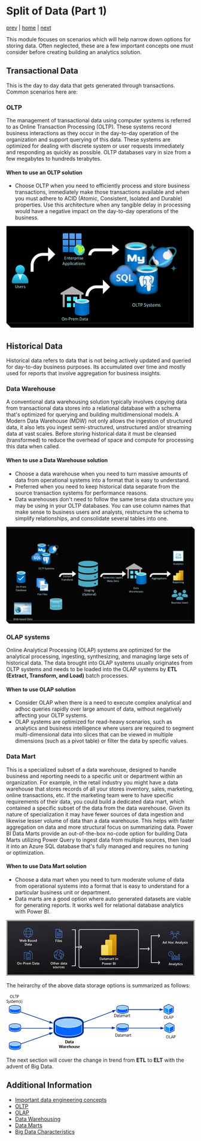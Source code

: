 # Split of Data (Part 1)

[prev](./dataoperations.md) | [home](./introduction.md)  | [next](./splitofdata2.md)

This module focuses on scenarios which will help narrow down options for storing data. Often neglected, these are a few important concepts one must consider before creating building an analytics solution.

## Transactional Data
This is the day to day data that gets generated through transactions. Common scenarios here are:

### OLTP
The management of transactional data using computer systems is referred to as Online Transaction Processing (OLTP). These systems record business interactions as they occur in the day-to-day operation of the organization and support querying of this data. These systems are optimized for dealing with discrete system or user requests immediately and responding as quickly as possible. OLTP databases vary in size from a few megabytes to hundreds terabytes. </br>

#### When to use an OLTP solution
* Choose OLTP when you need to efficiently process and store business transactions, immediately make those transactions available and when you must adhere to ACID (Atomic, Consistent, Isolated and Durable) properties. Use this architecture when any tangible delay in processing would have a negative impact on the day-to-day operations of the business.

![OLTP](/images/OLTP.png)

## Historical Data
Historical data refers to data that is not being actively updated and queried for day-to-day business purposes. Its accumulated over time and mostly used for reports that involve aggregation for business insights. 

### Data Warehouse
A conventional data warehousing solution typically involves copying data from transactional data stores into a relational database with a schema that's optimized for querying and building multidimensional models. A Modern Data Warehouse (MDW) not only allows the ingestion of structured data, it also lets you ingest semi-structured, unstructured and/or streaming data at vast  scales. 
Before storing historical data it must be cleansed (transformed) to reduce the overhead of space and compute for processing this data when called. 

#### When to use a Data Warehouse solution
* Choose a data warehouse when you need to turn massive amounts of data from operational systems into a format that is easy to understand. 
* Preferred when you need to keep historical data separate from the source transaction systems for performance reasons.
* Data warehouses don't need to follow the same terse data structure you may be using in your OLTP databases. You can use column names that make sense to business users and analysts, restructure the schema to simplify relationships, and consolidate several tables into one.

![Data Warehouse](/images/DataWarehouse.png)

### OLAP systems
Online Analytical Processing (OLAP) systems are optimized for the analytical processing, ingesting, synthesizing, and managing large sets of historical data. The data brought into OLAP systems usually originates from OLTP systems and needs to be loaded into the OLAP systems by **ETL (Extract, Transform, and Load)** batch processes.</br>

#### When to use OLAP solution
* Consider OLAP when there is a need to execute complex analytical and adhoc queries rapidly over large amount of data, without negatively affecting your OLTP systems.
* OLAP systems are optimized for read-heavy scenarios, such as analytics and business intelligence where users are required to segment multi-dimensional data into slices that can be viewed in multiple dimensions (such as a pivot table) or filter the data by specific values.

### Data Mart
This is a specialized subset of a data warehouse, designed to handle business and reporting needs to a specific unit or department within an organization. For example, in the retail industry you might have a data warehouse that stores records of all your stores inventory, sales, marketing, online transactions, etc. If the marketing team were to have specific requirements of their data, you could build a dedicated data mart, which contained a specific subset of the data from the data warehouse. Given its nature of specialization it may have fewer sources of data ingestion and likewise lesser volume of data than a data warehouse. This helps with faster aggregation on data and more structural focus on summarizing data. 
Power BI Data Marts provide an out-of-the-box no-code option for building Data Marts utilizing Power Query to ingest data from multiple sources, then load it into an Azure SQL database that's fully managed and requires no tuning or optimization. 

#### When to use Data Mart solution
* Choose a data mart when you need to turn moderate volume of data from operational systems into a format that is easy to understand for a particular business unit or department.
* Data marts are a good option where auto generated datasets are viable for generating reports. It works well for relational database analytics with Power BI.

![Data Mart](/images/DataMarts.png)

The heirarchy of the above data storage options is summarized as follows:

![Data Hierarchy](/images/DataHeirarchyOLTPtoOLAP.png)

The next section will cover the change in trend from **ETL** to **ELT** with the advent of Big Data.

## Additional Information

* [Important data engineering concepts](https://learn.microsoft.com/training/modules/introduction-to-data-engineering-azure/4-common-patterns-azure-data-engineering)
* [OLTP](https://learn.microsoft.com/azure/architecture/data-guide/relational-data/online-transaction-processing)
* [OLAP](https://learn.microsoft.com/azure/architecture/data-guide/relational-data/online-analytical-processing)
* [Data Warehousing](https://learn.microsoft.com/azure/architecture/data-guide/relational-data/data-warehousing)
* [Data Marts](https://learn.microsoft.com/power-bi/transform-model/datamarts/datamarts-overview)
* [Big Data Characteristics](https://www.teradata.com/Glossary/What-are-the-5-V-s-of-Big-Data#:~:text=Big%20data%20is%20a%20collection,variety%2C%20velocity%2C%20and%20veracity)
